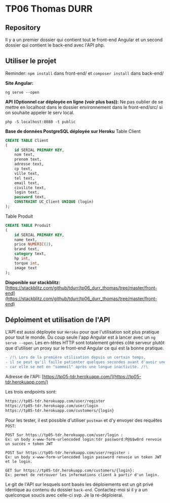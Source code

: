 # TP06 Thomas DURR

## Repository
Il y a un premier dossier qui contient tout le front-end Angular et un second dossier qui contient le back-end avec l'API php.

## Utiliser le projet

Reminder: `npm install` dans front-end/ et `composer install` dans back-end/

**Site Angular:**
```
ng serve --open
```

**API (Optionnel car déployée en ligne (voir plus bas)):**
Ne pas oublier de se mettre en localhost dans le dossier environnement dans le front-end/src/ si on souhaite appeler le serv local.
```
php -S localhost:8080 -t public
```

**Base de données PostgreSQL déployée sur Heroku**
Table Client
```sql
CREATE TABLE Client 
(
    id SERIAL PRIMARY KEY, 
    nom text, 
    prenom text, 
    adresse text, 
    cp text, 
    ville text, 
    tel text, 
    email text, 
    civilite text, 
    login text, 
    password text, 
    CONSTRAINT UC_Client UNIQUE (login)
);
```

Table Produit
```sql
CREATE TABLE Produit 
(
    id SERIAL PRIMARY KEY, 
    name text, 
    price NUMERIC(2), 
    brand text, 
    category text, 
    hp int, 
    torque int, 
    image text
);
```

**Disponible sur stackblitz:**
[https://stackblitz.com/github/tdurr/tp06_durr_thomas/tree/master/front-end](https://stackblitz.com/github/tdurr/tp06_durr_thomas/tree/master/front-end)

## Déploiment et utilisation de l'API
L'API est aussi déployée sur `Heroku` pour que l'utilisation soit plus pratique pour tout le monde. Du coup seule l'app Angular est à lancer avec un `ng serve --open`. Les en-têtes HTTP sont totalement gérées côté serveur plutôt que d'utiliser un proxy sur le front-end Angular ce qui est la bonne pratique.

```diff
- /!\ Lors de la première utilisation depuis un certain temps,
- il se peut qu'il faille patienter quelques secondes avant d'avoir une réponse de l'API
- car elle se met en "sommeil" après une longue inactivité. /!\
```

Adresse de l'API: [https://tp05-tdr.herokuapp.com/](https://tp05-tdr.herokuapp.com/)

Les trois endpoints sont:
```bash
https://tp05-tdr.herokuapp.com/user/register
https://tp05-tdr.herokuapp.com/user/login
https://tp05-tdr.herokuapp.com/customers/{login}
```

Pour les tester, il est possible d'utiliser `postman` et d'y envoyer des requêtes `POST`:
```
POST Sur https://tp05-tdr.herokuapp.com/user/login :
Ex: un body x-www-form-urlencoded login:tdr password:P@$$w0rd renvoie un succès + token JWT

POST Sur https://tp05-tdr.herokuapp.com/user/register :
Ex: un body x-www-form-urlencoded login password renvoie un token JWT et le login.

GET Sur https://tp05-tdr.herokuapp.com/customers/{login}:
Ex: permet de retrouver les informations client à partir d'un login.
```

Le git de l'API sur lesquels sont basés les déploiements est un git privé identique au contenu du dossier `back-end`. Contactez-moi si il y a un quelconque soucis avec celle-ci svp. Je la re-déploierai.